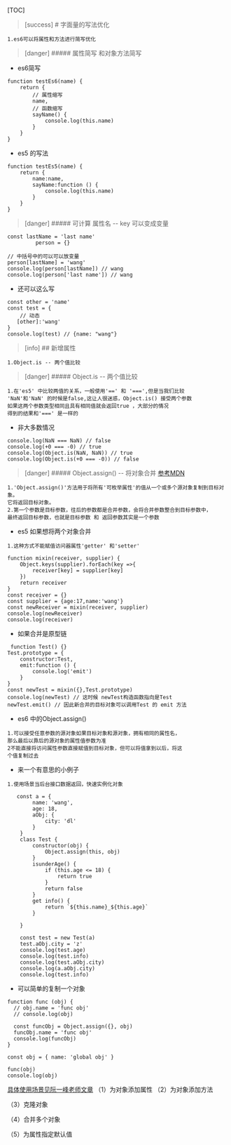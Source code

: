 [TOC]
>[success] # 字面量的写法优化
~~~
1.es6可以将属性和方法进行简写优化
~~~
>[danger] ##### 属性简写 和对象方法简写
* es6简写
~~~
function testEs6(name) {
    return {
        // 属性缩写
        name,
        // 函数缩写
        sayName() {
            console.log(this.name)
        }
    }
}
~~~
* es5 的写法
~~~
function testEs5(name) {
    return {
        name:name,
        sayName:function () {
            console.log(this.name)
        }
    }
}
~~~
>[danger] ##### 可计算 属性名 -- key 可以变成变量
~~~
const lastName = 'last name'
         person = {}

// 中括号中的可以可以放变量
person[lastName] = 'wang'
console.log(person[lastName]) // wang
console.log(person['last name']) // wang
~~~
* 还可以这么写
~~~
const other = 'name'
const test = {
    // 动态
   [other]:'wang'
}
console.log(test) // {name: "wang"}
~~~
>[info] ## 新增属性
~~~
1.Object.is -- 两个值比较
~~~
>[danger] ##### Object.is -- 两个值比较
~~~
1.在'es5' 中比较两值的关系，一般使用'==' 和 '===',但是当我们比较
'NaN'和'NaN' 的时候是false,这让人很迷惑，Object.is() 接受两个参数
如果这两个参数类型相同且具有相同值就会返回true ，大部分的情况
得到的结果和'===' 是一样的
~~~
* 非大多数情况
~~~
console.log(NaN === NaN) // false
console.log(+0 === -0) // true
console.log(Object.is(NaN, NaN)) // true
console.log(Object.is(+0 === -0)) // false
~~~
>[danger] ##### Object.assign() -- 将对象合并
[参考MDN](https://developer.mozilla.org/zh-CN/docs/Web/JavaScript/Reference/Global_Objects/Object/assign)
~~~
1.'Object.assign()'方法用于将所有'可枚举属性'的值从一个或多个源对象复制到目标对象。
它将返回目标对象。
2.第一个参数是目标参数，往后的参数都是合并参数，会将合并参数整合到目标参数中，
最终返回目标参数，也就是目标参数 和 返回参数其实是一个参数
~~~
* es5 如果想将两个对象合并
~~~
1.这种方式不能赋值访问器属性'getter' 和'setter'
~~~
~~~
function mixin(receiver, supplier) {
    Object.keys(supplier).forEach(key =>{
        receiver[key] = supplier[key]
    })
    return receiver
}
const receiver = {}
const supplier = {age:17,name:'wang'}
const newReceiver = mixin(receiver, supplier)
console.log(newReceiver)
console.log(receiver)
~~~
* 如果合并是原型链
~~~
 function Test() {}
Test.prototype = {
    constructor:Test,
    emit:function () {
        console.log('emit')
    }
}
const newTest = mixin({},Test.prototype)
console.log(newTest) // 这时候 newTest构造函数指向是Test
newTest.emit() // 因此新合并的目标对象可以调用Test 的 emit 方法
~~~
* es6 中的Object.assign()
~~~
1.可以接受任意参数的源对象如果目标对象和源对象，拥有相同的属性名，
那么最后以靠后的源对象的属性值参数为准
2不能直接将访问属性参数直接赋值到目标对象，但可以将值拿到以后，将这
个值复制过去
~~~
* 来一个有意思的小例子
~~~
1.使用场景当后台接口数据返回，快速实例化对象
~~~
~~~
   const a = {
        name: 'wang',
        age: 18,
        aObj: {
            city: 'dl'
        }
    }
    class Test {
        constructor(obj) {
            Object.assign(this, obj)
        }
        isunderAge() {
            if (this.age <= 18) {
                return true
            }
            return false
        }
        get info() {
            return `${this.name}_${this.age}`
        }

    }

    const test = new Test(a)
    test.aObj.city = 'z'
    console.log(test.age)
    console.log(test.info)
    console.log(test.aObj.city)
    console.log(a.aObj.city)
    console.log(test.info)
~~~
* 可以简单的复制一个对象
~~~
function func (obj) {
  // obj.name = 'func obj'
  // console.log(obj)

  const funcObj = Object.assign({}, obj)
  funcObj.name = 'func obj'
  console.log(funcObj)
}

const obj = { name: 'global obj' }

func(obj)
console.log(obj)

~~~
[具体使用场景见阮一峰老师文章](http://es6.ruanyifeng.com/#docs/object-methods#Object-assign)
（1）为对象添加属性
（2）为对象添加方法
（3）克隆对象
（4）合并多个对象
（5）为属性指定默认值




